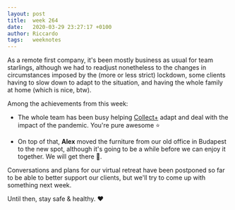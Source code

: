 ```yaml
---
layout: post
title:  week 264
date:   2020-03-29 23:27:17 +0100
author: Riccardo
tags:   weeknotes
---
```



As a remote first company, it's been mostly business as usual for team
starlings, although we had to readjust nonetheless to the changes in circumstances
imposed by the (more or less strict) lockdown, some clients having to slow down
to adapt to the situation, and having the whole family at home (which is nice, btw).

Among the achievements from this week:

* The whole team has been busy helping [Collect+](https://www.collectplus.co.uk) adapt and deal with the impact
  of the pandemic. You're pure awesome ⭐️

* On top of that, **Alex** moved the furniture from our old office in Budapest to the new spot,
although it's going to be a while before we can enjoy it together. We will get
there 💪.

Conversations and plans for our virtual retreat have been postponed so far to be
able to better support our clients, but we'll try to come up with something next
week.

Until then, stay safe & healthy. ❤️
